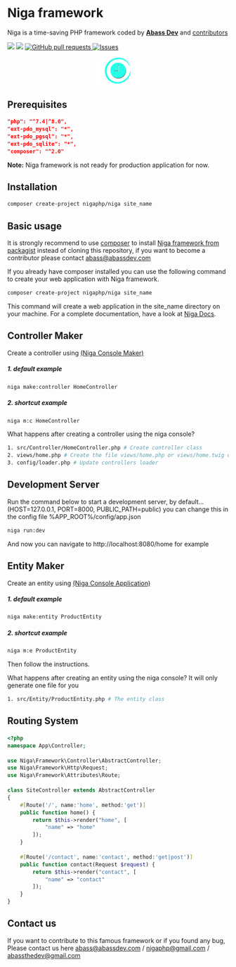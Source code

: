 # Niga framework

Niga is a time-saving PHP framework coded by [**Abass Dev**](https://github.com/abass-dev/) and [contributors](https://github.com/nigaphp/niga/graphs/contributors)

<a href="https://packagist.org/packages/nigaphp/niga" title="version"><img src="https://img.shields.io/packagist/v/nigaphp/niga.svg?style=flat-square" /></a>
<a href="https://github.com/nigaphp/niga/blob/master/LICENSE" title="license"><img src="https://img.shields.io/github/license/mashape/apistatus.svg?style=flat-square" /></a>
<a href="https://github.com/nigaphp/niga/pulls"><img alt="GitHub pull requests" src="https://img.shields.io/github/issues-pr/nigaphp/niga?color=0088ff" /> </a>
<a href="https://github.com/nigaphp/niga/issues"><img alt="Issues" src="https://img.shields.io/github/issues/nigaphp/niga?color=0088ff" /></a>

<div align="center">
<img width="100" src="https://github.com/nigaphp/niga/blob/2.x/public/images/niga.png" alt="Niga"></img>
</div>

## Prerequisites


```json
"php": "^7.4|^8.0",
"ext-pdo_mysql": "*",
"ext-pdo_pgsql": "*",
"ext-pdo_sqlite": "*",
"composer": "^2.0"
```

**Note:** Niga framework is not ready for production application for now.

## Installation

```bash
composer create-project nigaphp/niga site_name
```

## Basic usage

It is strongly recommend to use [composer](https://getcomposer.org/) to install [Niga framework from packagist](https://packagist.org/packages/nigaphp/niga) instead of cloning this repository, if you want to become a contributor please contact abass@abassdev.com

If you already have composer installed you can use the following command to create your web application with Niga framework.

```bash
composer create-project nigaphp/niga site_name
```

This command will create a web application in the site_name directory on your machine. For a complete documentation, have a look at [Niga Docs](https://abassdev.com/en/niga/docs).

## Controller Maker

Create a controller using [(Niga Console Maker)](https://github.com/niga/console)

##### 1. default example

```bash
niga make:controller HomeController
```

##### 2. shortcut example

```bash
niga m:c HomeController
```

What happens after creating a controller using the niga console?

```bash
1. src/Controller/HomeController.php # Create controller class
2. views/home.php # Create the file views/home.php or views/home.twig depending on the chosen template engine twig|diyan, by default diyan is used !
3. config/loader.php # Update controllers loader
```

## Development Server

Run the command below to start a development server, by default... (HOST=127.0.0.1, PORT=8000, PUBLIC_PATH=public) you can change this in the config file %APP_ROOT%/config/app.json

```bash
niga run:dev
```

And now you can navigate to http://localhost:8080/home for example

## Entity Maker

Create an entity using [(Niga Console Application)](https://github.com/niga/console)

##### 1. default example

```bash
niga make:entity ProductEntity
```

##### 2. shortcut example

```bash
niga m:e ProductEntity
```

Then follow the instructions.

What happens after creating an entity using the niga console?
It will only generate one file for you

```bash
1. src/Entity/ProductEntity.php # The entity class
```

## Routing System

```php
<?php
namespace App\Controller;

use Niga\Framework\Controller\AbstractController;
use Niga\Framework\Http\Request;
use Niga\Framework\Attributes\Route;

class SiteController extends AbstractController
{
    #[Route('/', name:'home', method:'get')]
    public function home() {
        return $this->render("home", [
            "name" => "home"
        ]);
    }

    #[Route('/contact', name:'contact', method:'get|post')]
    public function contact(Request $request) {
        return $this->render("contact", [
            "name" => "contact"
        ]);
    }
}

```

## Contact us

If you want to contribute to this famous framework or if you found any bug, Please contact us here abass@abassdev.com / nigaphp@gmail.com / abassthedev@gmail.com
